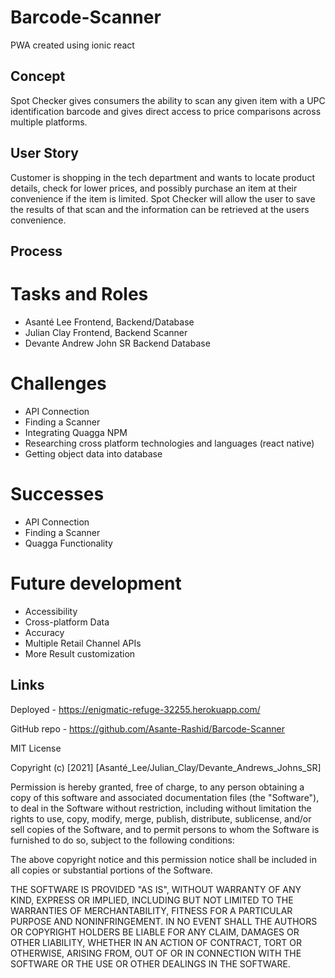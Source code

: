 # Barcode-Scanner
PWA created using ionic react 

## Concept

Spot Checker gives consumers the ability to scan any given item with a UPC identification barcode and gives direct access to price comparisons across multiple platforms. 

## User Story

Customer is shopping in the tech department and wants to locate product details, check for lower prices, and possibly purchase an item at their convenience if the item is limited. Spot Checker will allow the user to save the results of that scan and the information can be retrieved at the users convenience.

## Process

# Tasks and Roles
- Asanté Lee
    Frontend, Backend/Database
- Julian Clay
    Frontend, Backend Scanner
- Devante Andrew John SR
    Backend Database

# Challenges
- API Connection
- Finding a Scanner
- Integrating Quagga NPM
- Researching cross platform technologies and languages (react  native)
- Getting object data into database

# Successes
- API Connection
- Finding a Scanner
- Quagga Functionality

# Future development
- Accessibility
- Cross-platform Data
- Accuracy
- Multiple Retail Channel APIs
- More Result customization

## Links

Deployed - https://enigmatic-refuge-32255.herokuapp.com/

GitHub repo - https://github.com/Asante-Rashid/Barcode-Scanner

MIT License

Copyright (c) [2021] [Asanté_Lee/Julian_Clay/Devante_Andrews_Johns_SR]

Permission is hereby granted, free of charge, to any person obtaining a copy of this software and associated documentation files (the "Software"), to deal in the Software without restriction, including without limitation the rights to use, copy, modify, merge, publish, distribute, sublicense, and/or sell copies of the Software, and to permit persons to whom the Software is furnished to do so, subject to the following conditions:

The above copyright notice and this permission notice shall be included in all copies or substantial portions of the Software.

THE SOFTWARE IS PROVIDED "AS IS", WITHOUT WARRANTY OF ANY KIND, EXPRESS OR IMPLIED, INCLUDING BUT NOT LIMITED TO THE WARRANTIES OF MERCHANTABILITY, FITNESS FOR A PARTICULAR PURPOSE AND NONINFRINGEMENT. IN NO EVENT SHALL THE AUTHORS OR COPYRIGHT HOLDERS BE LIABLE FOR ANY CLAIM, DAMAGES OR OTHER LIABILITY, WHETHER IN AN ACTION OF CONTRACT, TORT OR OTHERWISE, ARISING FROM, OUT OF OR IN CONNECTION WITH THE SOFTWARE OR THE USE OR OTHER DEALINGS IN THE SOFTWARE.


